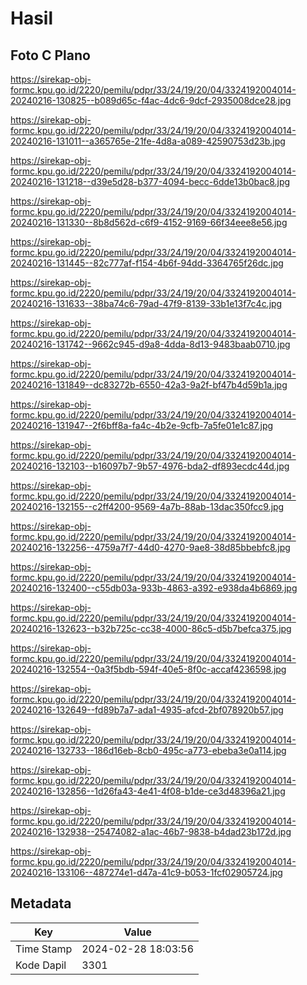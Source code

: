 # Hasil

## Foto C Plano

https://sirekap-obj-formc.kpu.go.id/2220/pemilu/pdpr/33/24/19/20/04/3324192004014-20240216-130825--b089d65c-f4ac-4dc6-9dcf-2935008dce28.jpg

https://sirekap-obj-formc.kpu.go.id/2220/pemilu/pdpr/33/24/19/20/04/3324192004014-20240216-131011--a365765e-21fe-4d8a-a089-42590753d23b.jpg

https://sirekap-obj-formc.kpu.go.id/2220/pemilu/pdpr/33/24/19/20/04/3324192004014-20240216-131218--d39e5d28-b377-4094-becc-6dde13b0bac8.jpg

https://sirekap-obj-formc.kpu.go.id/2220/pemilu/pdpr/33/24/19/20/04/3324192004014-20240216-131330--8b8d562d-c6f9-4152-9169-66f34eee8e56.jpg

https://sirekap-obj-formc.kpu.go.id/2220/pemilu/pdpr/33/24/19/20/04/3324192004014-20240216-131445--82c777af-f154-4b6f-94dd-3364765f26dc.jpg

https://sirekap-obj-formc.kpu.go.id/2220/pemilu/pdpr/33/24/19/20/04/3324192004014-20240216-131633--38ba74c6-79ad-47f9-8139-33b1e13f7c4c.jpg

https://sirekap-obj-formc.kpu.go.id/2220/pemilu/pdpr/33/24/19/20/04/3324192004014-20240216-131742--9662c945-d9a8-4dda-8d13-9483baab0710.jpg

https://sirekap-obj-formc.kpu.go.id/2220/pemilu/pdpr/33/24/19/20/04/3324192004014-20240216-131849--dc83272b-6550-42a3-9a2f-bf47b4d59b1a.jpg

https://sirekap-obj-formc.kpu.go.id/2220/pemilu/pdpr/33/24/19/20/04/3324192004014-20240216-131947--2f6bff8a-fa4c-4b2e-9cfb-7a5fe01e1c87.jpg

https://sirekap-obj-formc.kpu.go.id/2220/pemilu/pdpr/33/24/19/20/04/3324192004014-20240216-132103--b16097b7-9b57-4976-bda2-df893ecdc44d.jpg

https://sirekap-obj-formc.kpu.go.id/2220/pemilu/pdpr/33/24/19/20/04/3324192004014-20240216-132155--c2ff4200-9569-4a7b-88ab-13dac350fcc9.jpg

https://sirekap-obj-formc.kpu.go.id/2220/pemilu/pdpr/33/24/19/20/04/3324192004014-20240216-132256--4759a7f7-44d0-4270-9ae8-38d85bbebfc8.jpg

https://sirekap-obj-formc.kpu.go.id/2220/pemilu/pdpr/33/24/19/20/04/3324192004014-20240216-132400--c55db03a-933b-4863-a392-e938da4b6869.jpg

https://sirekap-obj-formc.kpu.go.id/2220/pemilu/pdpr/33/24/19/20/04/3324192004014-20240216-132623--b32b725c-cc38-4000-86c5-d5b7befca375.jpg

https://sirekap-obj-formc.kpu.go.id/2220/pemilu/pdpr/33/24/19/20/04/3324192004014-20240216-132554--0a3f5bdb-594f-40e5-8f0c-accaf4236598.jpg

https://sirekap-obj-formc.kpu.go.id/2220/pemilu/pdpr/33/24/19/20/04/3324192004014-20240216-132649--fd89b7a7-ada1-4935-afcd-2bf078920b57.jpg

https://sirekap-obj-formc.kpu.go.id/2220/pemilu/pdpr/33/24/19/20/04/3324192004014-20240216-132733--186d16eb-8cb0-495c-a773-ebeba3e0a114.jpg

https://sirekap-obj-formc.kpu.go.id/2220/pemilu/pdpr/33/24/19/20/04/3324192004014-20240216-132856--1d26fa43-4e41-4f08-b1de-ce3d48396a21.jpg

https://sirekap-obj-formc.kpu.go.id/2220/pemilu/pdpr/33/24/19/20/04/3324192004014-20240216-132938--25474082-a1ac-46b7-9838-b4dad23b172d.jpg

https://sirekap-obj-formc.kpu.go.id/2220/pemilu/pdpr/33/24/19/20/04/3324192004014-20240216-133106--487274e1-d47a-41c9-b053-1fcf02905724.jpg


## Metadata

| Key        | Value               |
| ---------- | ------------------- |
| Time Stamp | 2024-02-28 18:03:56 |
| Kode Dapil | 3301                |



